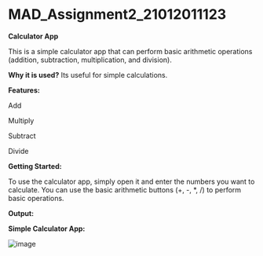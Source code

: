 # MAD_Assignment2_21012011123

**Calculator App**

This is a simple calculator app that can perform basic arithmetic operations (addition, subtraction, multiplication, and division).

**Why it is used?**
Its useful for simple calculations.

**Features:**

Add

Multiply

Subtract

Divide

**Getting Started:**

To use the calculator app, simply open it and enter the numbers you want to calculate. You can use the basic arithmetic buttons (+, -, *, /) to perform basic operations.

**Output:**

**Simple Calculator App:**

![image](https://github.com/rutviprajapati16/MAD_Assignment2_21012011123/assets/97946004/1f213565-9285-45bc-942b-aaa992894abc)
